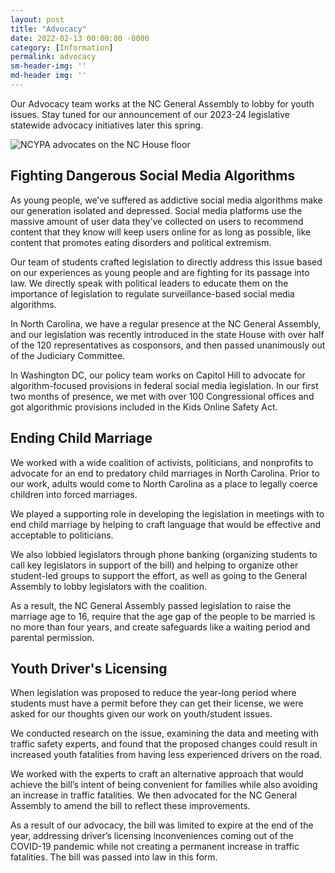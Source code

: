 ```yaml
---
layout: post
title: "Advocacy"
date: 2022-02-13 00:00:00 -0000
category: [Information]
permalink: advocacy
sm-header-img: ''
md-header img: ''
---
```


Our Advocacy team works at the NC General Assembly to lobby for youth issues. Stay tuned for our announcement of our 2023-24 legislative statewide advocacy initiatives later this spring.

![NCYPA advocates on the NC House floor](/assets/img/svg/ncga-house-floor.svg)

## Fighting Dangerous Social Media Algorithms

As young people, we’ve suffered as addictive social media algorithms make our generation isolated and depressed. Social media platforms use the massive amount of user data they’ve collected on users to recommend content that they know will keep users online for as long as possible, like content that promotes eating disorders and political extremism.

Our team of students crafted legislation to directly address this issue based on our experiences as young people and are fighting for its passage into law. We directly speak with political leaders to educate them on the importance of legislation to regulate surveillance-based social media algorithms.

In North Carolina, we have a regular presence at the NC General Assembly, and our legislation was recently introduced in the state House with over half of the 120 representatives as cosponsors, and then passed unanimously out of the Judiciary Committee. 

In Washington DC, our policy team works on Capitol Hill to advocate for algorithm-focused provisions in federal social media legislation. In our first two months of presence, we met with over 100 Congressional offices and got algorithmic provisions included in the Kids Online Safety Act.


## Ending Child Marriage

We worked with a wide coalition of activists, politicians, and nonprofits to advocate for an end to predatory child marriages in North Carolina. Prior to our work, adults would come to North Carolina as a place to legally coerce children into forced marriages.

We played a supporting role in developing the legislation in meetings with to end child marriage by helping to craft language that would be effective and acceptable to politicians.

We also lobbied legislators through phone banking (organizing students to call key legislators in support of the bill) and helping to organize other student-led groups to support the effort, as well as going to the General Assembly to lobby legislators with the coalition.

As a result, the NC General Assembly passed legislation to raise the marriage age to 16, require that the age gap of the people to be married is no more than four years, and create safeguards like a waiting period and parental permission.

## Youth Driver's Licensing

When legislation was proposed to reduce the year-long period where students must have a permit before they can get their license, we were asked for our thoughts given our work on youth/student issues.

We conducted research on the issue, examining the data and meeting with traffic safety experts, and found that the proposed changes could result in increased youth fatalities from having less experienced drivers on the road.

We worked with the experts to craft an alternative approach that would achieve the bill’s intent of being convenient for families while also avoiding an increase in traffic fatalities. We then advocated for the NC General Assembly to amend the bill to reflect these improvements.

As a result of our advocacy, the bill was limited to expire at the end of the year, addressing driver’s licensing inconveniences coming out of the COVID-19 pandemic while not creating a permanent increase in traffic fatalities. The bill was passed into law in this form.
